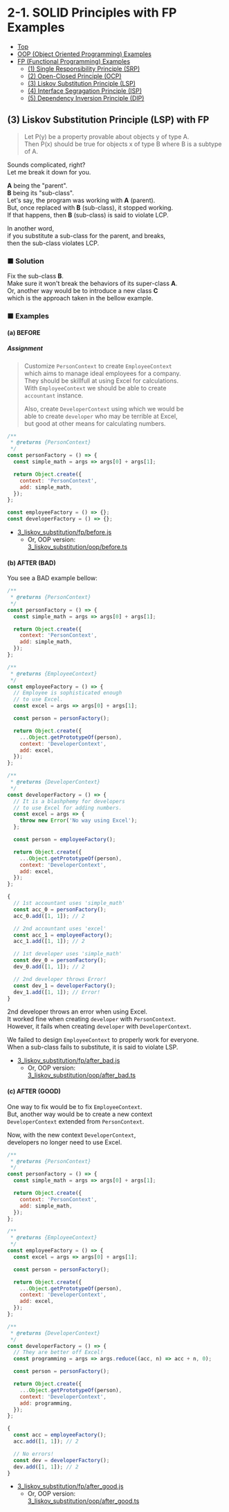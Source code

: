 # 2-1. SOLID Principles with FP Examples

- [Top](../../README.md)
- [OOP (Object Oriented Programming) Examples](../oop/oop.md)
- [FP (Functional Programming) Examples](./fp.md)
  - [(1) Single Responsibility Principle (SRP)](1_single_responsibility.md)
  - [(2) Open-Closed Principle (OCP)](2_open_closed.md)
  - [(3) Liskov Substitution Principle (LSP)](3_liskov_substitution.md)
  - [(4) Interface Segragation Principle (ISP)](4_interface_segragation.md)
  - [(5) Dependency Inversion Principle (DIP)](5_dependency_inversion.md)

## (3) Liskov Substitution Principle (LSP) with FP

> Let P(y) be a property provable about objects y of type A.  
> Then P(x) should be true for objects x of type B where B is a subtype of A.

Sounds complicated, right?  
Let me break it down for you.

**A** being the "parent".  
**B** being its "sub-class".  
Let's say, the program was working with **A** (parent).  
But, once replaced with **B** (sub-class), it stopped working.  
If that happens, then **B** (sub-class) is said to violate LCP.

In another word,  
if you substitute a sub-class for the parent, and breaks,  
then the sub-class violates LCP.

### ■ Solution

Fix the sub-class **B**.  
Make sure it won't break the behaviors of its super-class **A**.  
Or, another way would be to introduce a new class **C**  
which is the approach taken in the bellow example.

### ■ Examples

#### (a) BEFORE

##### Assignment

> Customize `PersonContext` to create `EmployeeContext`  
> which aims to manage ideal employees for a company.  
> They should be skillfull at using Excel for calculations.  
> With `EmployeeContext` we should be able to create  
> `accountant` instance.
>  
> Also, create `DeveloperContext` using which we would be  
> able to create `developer` who may be terrible at Excel,  
> but good at other means for calculating numbers.

```js
/**
 * @returns {PersonContext}
 */
const personFactory = () => {
  const simple_math = args => args[0] + args[1];

  return Object.create({
    context: 'PersonContext',
    add: simple_math,
  });
};

const employeeFactory = () => {};
const developerFactory = () => {};
```

- [3_liskov_substitution/fp/before.js](../../src/3_liskov_substitution/fp/before.js)
  - Or, OOP version:  
[3_liskov_substitution/oop/before.ts](../../src/3_liskov_substitution/oop/before.ts)

#### (b) AFTER (BAD)

You see a BAD example bellow:

```js
/**
 * @returns {PersonContext}
 */
const personFactory = () => {
  const simple_math = args => args[0] + args[1];

  return Object.create({
    context: 'PersonContext',
    add: simple_math,
  });
};

/**
 * @returns {EmployeeContext}
 */
const employeeFactory = () => {
  // Employee is sophisticated enough
  // to use Excel.
  const excel = args => args[0] + args[1];

  const person = personFactory();

  return Object.create({
    ...Object.getPrototypeOf(person),
    context: 'DeveloperContext',
    add: excel,
  });
};

/**
 * @returns {DeveloperContext}
 */
const developerFactory = () => {
  // It is a blashphemy for developers
  // to use Excel for adding numbers.
  const excel = args => {
    throw new Error('No way using Excel');
  };

  const person = employeeFactory();

  return Object.create({
    ...Object.getPrototypeOf(person),
    context: 'DeveloperContext',
    add: excel,
  });
};

{
  // 1st accountant uses 'simple_math'
  const acc_0 = personFactory();
  acc_0.add([1, 1]); // 2

  // 2nd accountant uses 'excel'
  const acc_1 = employeeFactory();
  acc_1.add([1, 1]); // 2

  // 1st developer uses 'simple_math'
  const dev_0 = personFactory();
  dev_0.add([1, 1]); // 2

  // 2nd developer throws Error!
  const dev_1 = developerFactory();
  dev_1.add([1, 1]); // Error!
}
```

2nd developer throws an error when using Excel.  
It worked fine when creating `developer` with `PersonContext`.  
However, it fails when creating `developer` with `DeveloperContext`.

We failed to design `EmployeeContext` to properly work for everyone.  
When a sub-class fails to substitute, it is said to violate LSP.

- [3_liskov_substitution/fp/after_bad.js](../../src/3_liskov_substitution/fp/after_bad.js)
  - Or, OOP version:  
[3_liskov_substitution/oop/after_bad.ts](../../src/3_liskov_substitution/oop/after_bad.ts)


#### (c) AFTER (GOOD)

One way to fix would be to fix `EmployeeContext`.  
But, another way would be to create a new context  
`DeveloperContext` extended from `PersonContext`.

Now, with the new context `DeveloperContext`,  
developers no longer need to use Excel.

```js
/**
 * @returns {PersonContext}
 */
const personFactory = () => {
  const simple_math = args => args[0] + args[1];

  return Object.create({
    context: 'PersonContext',
    add: simple_math,
  });
};

/**
 * @returns {EmployeeContext}
 */
const employeeFactory = () => {
  const excel = args => args[0] + args[1];

  const person = personFactory();

  return Object.create({
    ...Object.getPrototypeOf(person),
    context: 'DeveloperContext',
    add: excel,
  });
};

/**
 * @returns {DeveloperContext}
 */
const developerFactory = () => {
  // They are better off Excel!
  const programming = args => args.reduce((acc, n) => acc + n, 0);

  const person = personFactory();

  return Object.create({
    ...Object.getPrototypeOf(person),
    context: 'DeveloperContext',
    add: programming,
  });
};

{
  const acc = employeeFactory();
  acc.add([1, 1]); // 2

  // No errors!
  const dev = developerFactory();
  dev.add([1, 1]); // 2
}
```

- [3_liskov_substitution/fp/after_good.js](../../src/3_liskov_substitution/fp/after_good.js)
  - Or, OOP version:  
[3_liskov_substitution/oop/after_good.ts](../../src/3_liskov_substitution/oop/after_good.ts)
